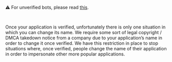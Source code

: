 <p class="callout">⚠️ For unverified bots, please read <a href="https://support-dev.discord.com/hc/en-us/articles/6129090215959" target="_blank" rel="noopener">this</a>.</p>
<p> </p>
<p>Once your application is verified, unfortunately there is only one situation in which you can change its name. We require some sort of legal copyright / DMCA takedown notice from a company due to your application’s name in order to change it once verified. We have this restriction in place to stop situations where, once verified, people change the name of their application in order to impersonate other more popular applications.</p>